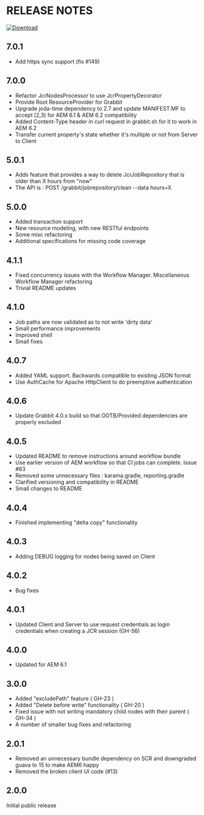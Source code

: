 # RELEASE NOTES

[ ![Download](https://api.bintray.com/packages/twcable/aem/Grabbit/images/download.svg) ](https://bintray.com/twcable/aem/Grabbit/_latestVersion)

## 7.0.1
* Add https sync support (fix #149)

## 7.0.0

* Refactor JcrNodesProcessor to use JcrPropertyDecorator
* Provide Root ResourceProvider for Grabbit
* Upgrade joda-time dependency to 2.7 and update MANIFEST.MF to accept [2,3) for AEM 6.1 & AEM 6.2 compatibility
* Added Content-Type header in curl request in grabbit.sh for it to work in AEM 6.2
* Transfer current property's state whether it's multiple or not from Server to Client

## 5.0.1

* Adds feature that provides a way to delete JcrJobRepository that is older than X hours from "now"
* The API is : POST /grabbit/jobrepository/clean --data hours=X

## 5.0.0

* Added transaction support
* New resource modeling, with new RESTful endpoints
* Some misc refactoring
* Additional specifications for missing code coverage

## 4.1.1

* Fixed concurrency issues with the Workflow Manager. Miscellaneous Workflow Manager refactoring
* Trivial README updates

## 4.1.0

* Job paths are now validated as to not write 'dirty data'
* Small performance improvements
* Improved shell
* Small fixes

## 4.0.7

* Added YAML support. Backwards compatible to existing JSON format
* Use AuthCache for Apache HttpClient to do preemptive authentication

## 4.0.6

* Update Grabbit 4.0.x build so that OOTB/Provided dependencies are properly excluded

## 4.0.5

* Updated README to remove instructions around workflow bundle
* Use earlier version of AEM workflow so that CI jobs can complete. Issue #63
* Removed some unnecessary files : karama.gradle, reporting.gradle
* Clarified versioning and compatibility in README
* Small changes to README

## 4.0.4

* Finished implementing "delta copy" functionality

## 4.0.3

* Adding DEBUG logging for nodes being saved on Client

## 4.0.2

* Bug fixes

## 4.0.1

* Updated Client and Server to use request credentials as login credentials when creating a JCR session (GH-56)

## 4.0.0

* Updated for AEM 6.1

## 3.0.0

* Added "excludePath" feature ( GH-23 )
* Added "Delete before write" functionality ( GH-20 )
* Fixed issue with not writing mandatory child nodes with their parent ( GH-34 )
* A number of smaller bug fixes and refactoring

## 2.0.1

* Removed an unnecessary bundle dependency on SCR and downgraded guava to 15 to make AEM6 happy
* Removed the broken client UI code (#13)

## 2.0.0

Initial public release
